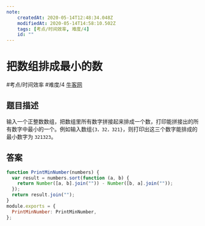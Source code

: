 ```yaml
---
note:
    createdAt: 2020-05-14T12:48:34.048Z
    modifiedAt: 2020-05-14T14:58:10.502Z
    tags: [考点/时间效率, 难度/4]
    id: ""
---
```

# 把数组排成最小的数
#考点/时间效率 #难度/4  [牛客网](https://www.nowcoder.com/practice/8fecd3f8ba334add803bf2a06af1b993?tpId=13&tqId=11185&tPage=3&rp=3&ru=/ta/coding-interviews&qru=/ta/coding-interviews/question-ranking)
<!-- @crossnote.comment "id":"15d96ed9-2055-4102-9708-15808bcf96f4" -->  
## 题目描述
输入一个正整数数组，把数组里所有数字拼接起来排成一个数，打印能拼接出的所有数字中最小的一个。例如输入数组`{3，32，321}`，则打印出这三个数字能排成的最小数字为 `321323`。

## 答案

```javascript
function PrintMinNumber(numbers) {
  var result = numbers.sort(function (a, b) {
    return Number([a, b].join("")) - Number([b, a].join(""));
  });
  return result.join("");
}
module.exports = {
  PrintMinNumber: PrintMinNumber,
};
```
